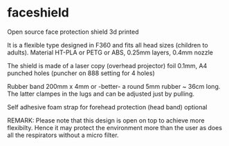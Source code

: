 # faceshield
Open source face protection shield 3d printed

It is a flexible type designed in F360 and fits all head sizes (children to adults). 
Material HT-PLA or PETG or ABS, 0.25mm layers, 0.4mm nozzle 

The shield is made of a laser copy (overhead projector) foil 0.1mm, A4 punched holes (puncher on 888 setting for 4 holes)

Rubber band 200mm x 4mm or -better- a round 5mm rubber ~ 36cm long. The latter clampes in the lugs and can be adjusted just by pulling.

Self adhesive foam strap for forehead protection (head band) optional

REMARK: Please note that this design is open on top to achieve more flexibilty. Hence it may protect the environment more than the user as does all the respirators without a micro filter.
